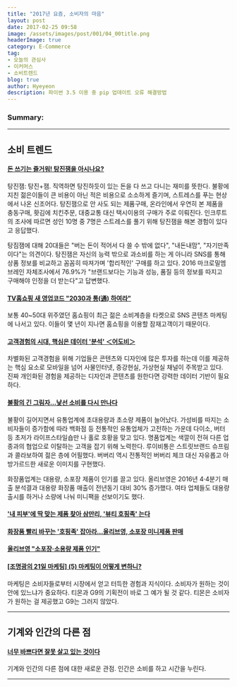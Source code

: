 ```yaml
---
title: "2017년 요즘, 소비자의 마음"
layout: post
date: 2017-02-25 09:58
image: /assets/images/post/001/04_00title.png
headerImage: true
category: E-Commerce
tag:
- 오늘의 관심사
- 이커머스
- 소비트렌드
blog: true
author: Hyeyeon
description: 파이썬 3.5 이용 중 pip 업데이트 오류 해결방법
---
```


### Summary:


---

## 소비 트렌드

#### [돈 쓰기는 즐거워! 탕진잼을 아시나요?](http://blog.naver.com/hi_nso/220943453346)

탕진잼: 탕진+잼. 직역하면 탕진하듯이 있는 돈을 다 쓰고 다니는 재미를 뜻한다. 불황에 지친 젊은이들이 큰 비용이 아닌 적은 비용으로 소소하게 즐기며, 스트레스를 푸는 현상에서 나온 신조어다. 탕진잼으로 안 사도 되는 제품구매, 온라인에서 우연히 본 제품을 충동구매, 홧김에 치킨주문, 대중교통 대신 택시이용의 구매가 주로 이뤄진다. 인크루트의 조사에 따르면 성인 10명 중 7명은 스트레스를 풀기 위해 탕진잼을 해본 경험이 있다고 응답했다.

탕짐잼에 대해 20대들은 "버는 돈이 적어서 다 쓸 수 밖에 없다", "내돈내맘", "자기만족이다"는 의견이다. 탕진잼은 자신의 능력 밖으로 과소비를 하는 게 아니라 SNS를 통해 상품 정보를 비교하고 꼼꼼히 따져가며 '합리적인' 구매를 하고 있다. 2016 마크로밀엠브레인 자체조사에서 76.9%가 "브랜드보다는 기능과 성능, 품질 등의 정보를 따지고 구매해야 인정을 더 받는다"고 답변했다.


#### [TV홈쇼핑 새 영업코드 "2030과 통(通) 하여라"](http://www.dailian.co.kr/news/view/614778/?sc=naver)

보통 40~50대 위주였던 홈쇼핑이 최근 젊은 소비계층을 타켓으로 SNS 콘텐츠 마케팅에 나서고 있다. 이들이 몇 년이 지나면 홈쇼핑을 이용할 잠재고객이기 때문이다.

#### [고객경험의 시대, 핵심은 데이터 '분석' ＜어도비＞](http://www.ciokorea.com/news/33228)

차별화된 고객경험을 위해 기업들은 콘텐츠와 디자인에 많은 투자를 하는데 이를 제공하는 핵심 요소로 모바일을 넘어 사물인터넷, 증강현실, 가상현실 채널이 주목받고 있다. 진짜 개인화된 경험을 제공하는 디자인과 콘텐츠를 원한다면 강력한 데이터 기반이 필요하다.

#### [불황의 긴 그림자...낯선 소비를 다시 만나다](http://www.sedaily.com/NewsView/1OC8C2YUPX)

불황이 길어지면서 유통업계에 초대용량과 초소량 제품이 늘어났다. 가성비를 따지는 소비자들이 증가함에 따라 백화점 등 전통적인 유통업체가 고전하는 가운데 다이소, 버터 등 초저가 라이프스타일숍만 나 홀로 호황을 맞고 있다. 명품업계는 색깔이 전혀 다른 업종과의 협업으로 이탈하는 고객을 잡기 위해 노력한다. 루이비통은 스트릿브랜드 슈프림과 콜라보하여 젊은 층에 어필했다. 버버리 역시 전통적인 버버리 체크 대신 자유롭고 아방가르드한 새로운 이미지를 구현했다.

화장품업계는 대용량, 소포장 제품이 인기를 끌고 있다. 올리브영은 2016년 4·4분기 매출 분석결과 대용량 화장품 매출이 전년동기 대비 30% 증가했다. 여타 업체들도 대용량출시를 하거나 소량에 나눠 미니팩을 선보이기도 했다.

#### ['내 피부'에 딱 맞는 제품 찾아 삼만리, '뷰티 호핑족' 는다](http://www.focus.kr/view.php?key=2017022300165721507)

#### [화장품 빨리 바꾸는 '호핑족' 잡아라…올리브영, 소포장 미니제품 판매](http://www.kukinews.com/news/article.html?no=434509)

#### [올리브영 "소포장·소용량 제품 인기"](http://www.enewstoday.co.kr/news/articleView.html?idxno=1011751)

#### [[조명광의 21일 마케팅] (5) 마케팅이 어떻게 변하니?](http://www.mobiinside.com/kr/2017/02/24/mikecho_5-2/)

마케팅은 소비자들로부터 시장에서 얻고 터득한 경험과 지식이다. 소비자가 원하는 것이 안에 있느냐가 중요하다. 티몬과 G9의 기획전이 바로 그 예가 될 것 같다. 티몬은 소비자가 원하는 걸 제공했고 G9는 그러지 않았다.

---

## 기계와 인간의 다른 점

#### [너무 바쁘다면 잘못 살고 있는 것이다](http://ppss.kr/archives/98840)

기계와 인간의 다른 점에 대한 새로운 관점. 인간은 소비를 하고 시간을 누린다.

---

